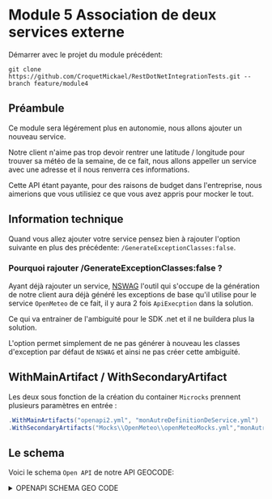 # Module 5 Association de deux services externe

Démarrer avec le projet du module précédent:

```
git clone https://github.com/CroquetMickael/RestDotNetIntegrationTests.git --branch feature/module4
```

## Préambule

Ce module sera légérement plus en autonomie, nous allons ajouter un nouveau service.

Notre client n'aime pas trop devoir rentrer une latitude / longitude pour trouver sa météo de la semaine, de ce fait, nous allons appeller un service avec une adresse et il nous renverra ces informations.

Cette API étant payante, pour des raisons de budget dans l'entreprise, nous aimerions que vous utilisiez ce que vous avez appris pour mocker le tout.

## Information technique

Quand vous allez ajouter votre service pensez bien à rajouter l'option suivante en plus des précédente: `/GenerateExceptionClasses:false`.

### Pourquoi rajouter /GenerateExceptionClasses:false ?

Ayant déjà rajouter un service, [NSWAG](https://github.com/RicoSuter/NSwag) l'outil qui s'occupe de la génération de notre client aura déjà généré les exceptions de base qu'il utilise pour le service `OpenMeteo` de ce fait, il y aura 2 fois `ApiExecption` dans la solution.

Ce qui va entrainer de l'ambiguité pour le SDK .net et il ne buildera plus la solution.

L'option permet simplement de ne pas générer à nouveau les classes d'exception par défaut de `NSWAG` et ainsi ne pas créer cette ambiguité.

## WithMainArtifact / WithSecondaryArtifact

Les deux sous fonction de la création du container `Microcks` prennent plusieurs paramètres en entrée :

```cs
.WithMainArtifacts("openapi2.yml", "monAutreDefinitionDeService.yml")
.WithSecondaryArtifacts("Mocks\\OpenMeteo\\openMeteoMocks.yml","monAutreMockDeMaDefinitionDeService.yml")
```

## Le schema

Voici le schema `Open API` de notre API GEOCODE:

<details>
<summary>OPENAPI SCHEMA GEO CODE</summary>
<br>

```yml
openapi: 3.0.2
info:
  title: Geocoding Api
  version: 1.0.0
  description: Geocoding Api Documentation
  contact:
    url: https://openapi.it/en/support
    name: Support
  termsOfService: https://openapi.it/en/terms-and-conditions
  license:
    name: Apache 2.0
    url: http://www.apache.org/licenses/LICENSE-2.0.html
paths:
  /geocode:
    post:
      tags:
        - geocode
      operationId: geocode
      summary: Retrieve informations about a place supplying address
      requestBody:
        description: "To improve success of results, please specify an address conforming to the following format: [street], [city] [postal code] [country]  "
        content:
          application/json:
            schema:
              $ref: "#/components/schemas/Address"
      responses:
        "200":
          description: Retrieve place element
          content:
            application/json:
              schema:
                $ref: "#/components/schemas/Place"
  /reverse:
    post:
      tags:
        - reverse
      operationId: reverse
      summary: Get place information from ID or latitude/longitude
      requestBody:
        description: 'Get place information from ID or latitude/longitude: <br><ul><li>To obtain infos via ID make sure to pass the following format: <pre>{"type": "id", "id": "&lt;id&gt;"}</pre></li><li>To obtain infos via lat/long, make sure to provide the following format: <pre>{"type": "coordinates", "lat": "&lt;lat&gt;", "long": "&lt;long&gt;"}</pre></li></ul>'
        content:
          application/json:
            schema:
              $ref: "#/components/schemas/ReverseModel"
      responses:
        "200":
          description: Get place element on response
          content:
            application/json:
              schema:
                $ref: "#/components/schemas/Place"
security:
  - bearerAuth: []
components:
  securitySchemes:
    bearerAuth:
      type: http
      scheme: bearer
  schemas:
    Token:
      type: object
      properties:
        token:
          type: string
          readOnly: true
    Address:
      type: object
      properties:
        address:
          type: string
          example: Via Cristoforo Colombo, Roma RM
      required:
        - address
    ReverseModel:
      type: object
      properties:
        id:
          type: string
          example: v442c6653ee93a5733e8a9ea2f842cd5c250d2b6ab
        type:
          type: string
          example: id | coordinates
        lat:
          type: number
          format: float
          example: 41.289294
        long:
          type: number
          format: float
          example: 13.2349029
      required:
        - type
    Place:
      type: object
      properties:
        success:
          type: string
          example: "true"
        elements:
          type: object
          properties:
            id:
              type: string
              example: v442c6653ee93a5733e8a9ea2f842cd5c250d2b6ab
            element:
              type: object
              properties:
                providedBy:
                  type: string
                  example: google_maps | openstreetmap
                latitude:
                  type: number
                  format: float
                  example: 41.808916
                longitude:
                  type: number
                  format: float
                  example: 12.4535602
                bounds:
                  type: object
                  properties:
                    south:
                      type: number
                      format: float
                      example: 41.7691104
                    west:
                      type: number
                      format: float
                      example: 12.3831487
                    north:
                      type: number
                      format: float
                      example: 41.8731993
                    east:
                      type: number
                      format: float
                      example: 12.4985637
                streetNumber:
                  type: string
                  example: "null"
                streetName:
                  type: string
                  example: Via Cristoforo Colombo
                postalCode:
                  type: string
                  example: "04019"
                locality:
                  type: string
                  example: Roma
                subLocality:
                  type: string
                  example: "null"
                adminLevels:
                  type: object
                  properties:
                    "1":
                      type: object
                      properties:
                        name:
                          type: string
                          example: Lazio
                        code:
                          type: string
                          example: Lazio
                        level:
                          type: integer
                          example: 1
                    "2":
                      type: object
                      properties:
                        name:
                          type: string
                          example: Citta Metropolitana di Roma
                        code:
                          type: string
                          example: RM
                        level:
                          type: integer
                          example: 2
                    "3":
                      type: object
                      properties:
                        name:
                          type: string
                          example: Roma
                        code:
                          type: string
                          example: Roma
                        level:
                          type: integer
                          example: 3
                country:
                  type: string
                  example: Italy
                countryCode:
                  type: string
                  example: IT
                timezone:
                  type: string
                  example: "null"
servers:
  - url: https://geocoding.openapi.it
    description: Production
  - url: https://test.geocoding.openapi.it
    description: Sandbox
externalDocs:
  description: First time here? Generate a new access token
  url: https://console.openapi.com/oauth
```

</details>
